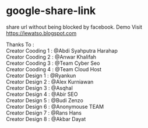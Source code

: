 # google-share-link
share url without being blocked by facebook. Demo Visit <a href='https://lewatso.blogspot.com' target='_Blank'>https://lewatso.blogspot.com</a>

Thanks To :<br/>
Creator Cooding 1 : @Abdi Syahputra Harahap<br/>
Creator Cooding 2 : @Anwar Khalifah<br/>
Creator Cooding 3 : @Team Cyber Seo<br/>
Creator Cooding 4 : @Team Cloud Host<br/>
Creator Design 1 : @Ryankun<br/>
Creator Design 2 : @Alex Kurniawan<br/>
Creator Design 3 : @Asqhal<br/>
Creator Design 4 : @Abir SEO<br/>
Creator Design 5 : @Budi Zenzo<br/>
Creator Design 6 : @Anonymouse TEAM<br/>
Creator Design 7 : @Rans Hans<br/>
Creator Design 8 : @Akbar Dayat<br/>
